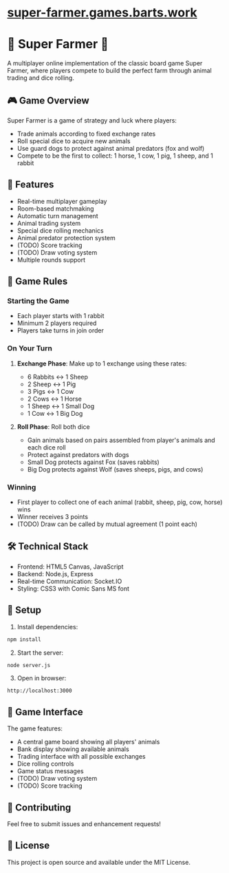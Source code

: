 # [super-farmer.games.barts.work](http://super-farmer.games.barts.work/)

# 🌾 Super Farmer 🐑

A multiplayer online implementation of the classic board game Super Farmer, where players compete to build the perfect farm through animal trading and dice rolling.

## 🎮 Game Overview

Super Farmer is a game of strategy and luck where players:
- Trade animals according to fixed exchange rates
- Roll special dice to acquire new animals
- Use guard dogs to protect against animal predators (fox and wolf)
- Compete to be the first to collect: 1 horse, 1 cow, 1 pig, 1 sheep, and 1 rabbit

## 🚀 Features

- Real-time multiplayer gameplay
- Room-based matchmaking
- Automatic turn management
- Animal trading system
- Special dice rolling mechanics
- Animal predator protection system
- (TODO) Score tracking
- (TODO) Draw voting system
- Multiple rounds support

## 🎲 Game Rules

### Starting the Game
- Each player starts with 1 rabbit
- Minimum 2 players required
- Players take turns in join order

### On Your Turn
1. **Exchange Phase**: Make up to 1 exchange using these rates:
   - 6 Rabbits ↔ 1 Sheep
   - 2 Sheep ↔ 1 Pig
   - 3 Pigs ↔ 1 Cow
   - 2 Cows ↔ 1 Horse
   - 1 Sheep ↔ 1 Small Dog
   - 1 Cow ↔ 1 Big Dog

2. **Roll Phase**: Roll both dice
   - Gain animals based on pairs assembled from player's animals and each dice roll
   - Protect against predators with dogs
   - Small Dog protects against Fox (saves rabbits)
   - Big Dog protects against Wolf (saves sheeps, pigs, and cows)

### Winning
- First player to collect one of each animal (rabbit, sheep, pig, cow, horse) wins
- Winner receives 3 points
- (TODO) Draw can be called by mutual agreement (1 point each)

## 🛠️ Technical Stack

- Frontend: HTML5 Canvas, JavaScript
- Backend: Node.js, Express
- Real-time Communication: Socket.IO
- Styling: CSS3 with Comic Sans MS font

## 🔧 Setup

1. Install dependencies:
```bash
npm install
```

2. Start the server:
```bash
node server.js
```

3. Open in browser:
```
http://localhost:3000
```

## 🎨 Game Interface

The game features:
- A central game board showing all players' animals
- Bank display showing available animals
- Trading interface with all possible exchanges
- Dice rolling controls
- Game status messages
- (TODO) Draw voting system
- (TODO) Score tracking

## 🤝 Contributing

Feel free to submit issues and enhancement requests!

## 📜 License

This project is open source and available under the MIT License.
